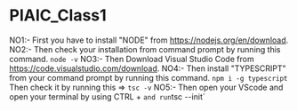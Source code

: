 # PIAIC_Class1

NO1:-
     First you have to install "NODE" from https://nodejs.org/en/download.                         
NO2:-
     Then check your installation from command prompt by running this command.
                 `node -v`
NO3:-
     Then  Download Visual Studio Code from https://code.visualstudio.com/download.
NO4:-
     Then install "TYPESCRIPT" from your command prompt by running this command.
                 `npm i -g typescript`
     Then check it by running this => `tsc -v`
NO5:-
     Then open your VScode and open your terminal by using CTRL + ` and run
     `tsc --init`
